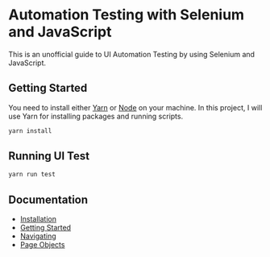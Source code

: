 # Automation Testing with Selenium and JavaScript

This is an unofficial guide to UI Automation Testing by using Selenium and JavaScript.

## Getting Started

You need to install either [Yarn](https://yarnpkg.com/en/) or [Node](https://nodejs.org/en/) on your machine. In this project, I will use Yarn for installing packages and running scripts.

```sh
yarn install
```

## Running UI Test

```sh
yarn run test
```

## Documentation

+ [Installation](docs/installation.md)
+ [Getting Started](docs/getting-started.md)
+ [Navigating](docs/navigating.md)
+ [Page Objects](docs/pageObjects.md)

